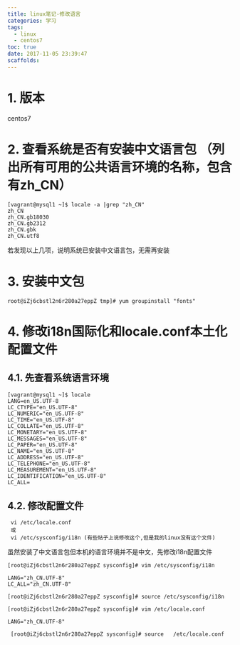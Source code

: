 ```yaml
---
title: linux笔记-修改语言
categories: 学习
tags:
  - linux
  - centos7
toc: true
date: 2017-11-05 23:39:47
scaffolds:
---
```

# 1. 版本
centos7
# 2. 查看系统是否有安装中文语言包 （列出所有可用的公共语言环境的名称，包含有zh_CN）
```
[vagrant@mysql1 ~]$ locale -a |grep "zh_CN"
zh_CN
zh_CN.gb18030
zh_CN.gb2312
zh_CN.gbk
zh_CN.utf8
```
若发现以上几项，说明系统已安装中文语言包，无需再安装
<!-- more -->
# 3. 安装中文包
```
root@iZj6cbstl2n6r280a27eppZ tmp]# yum groupinstall "fonts"
```
# 4. 修改i18n国际化和locale.conf本土化配置文件
## 4.1. 先查看系统语言环境
```
[vagrant@mysql1 ~]$ locale
LANG=en_US.UTF-8
LC_CTYPE="en_US.UTF-8"
LC_NUMERIC="en_US.UTF-8"
LC_TIME="en_US.UTF-8"
LC_COLLATE="en_US.UTF-8"
LC_MONETARY="en_US.UTF-8"
LC_MESSAGES="en_US.UTF-8"
LC_PAPER="en_US.UTF-8"
LC_NAME="en_US.UTF-8"
LC_ADDRESS="en_US.UTF-8"
LC_TELEPHONE="en_US.UTF-8"
LC_MEASUREMENT="en_US.UTF-8"
LC_IDENTIFICATION="en_US.UTF-8"
LC_ALL=
```
## 4.2. 修改配置文件
```
 vi /etc/locale.conf 
 或
 vi /etc/sysconfig/i18n (有些帖子上说修改这个,但是我的linux没有这个文件)
```

虽然安装了中文语言包但本机的语言环境并不是中文，先修改i18n配置文件

```
[root@iZj6cbstl2n6r280a27eppZ sysconfig]# vim /etc/sysconfig/i18n

LANG="zh_CN.UTF-8"
LC_ALL="zh_CN.UTF-8"

[root@iZj6cbstl2n6r280a27eppZ sysconfig]# source /etc/sysconfig/i18n

[root@iZj6cbstl2n6r280a27eppZ sysconfig]# vim /etc/locale.conf

LANG="zh_CN.UTF-8"

 [root@iZj6cbstl2n6r280a27eppZ sysconfig]# source   /etc/locale.conf
```